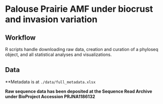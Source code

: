 # Palouse Prairie AMF under biocrust and invasion variation

## Workflow

R scripts handle downloading raw data, creation and curation of a phyloseq object, and all statistical analyses and visualizations.

## Data 

**Metadata is at ```./data/full_metadata.xlsx```

**Raw sequence data has been deposited at the Sequence Read Archive under BioProject Accession PRJNA1186132**
